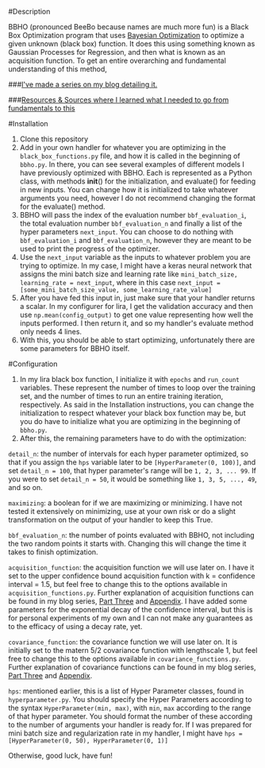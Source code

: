 #Description 

BBHO (pronounced BeeBo because names are much more fun) is a Black Box Optimization program that uses [Bayesian Optimization](https://arxiv.org/pdf/1206.2944.pdf) to optimize a given unknown (black box) function. It does this using something known as Gaussian Processes for Regression, and then what is known as an acquisition function. To get an entire overarching and fundamental understanding of this method, 

###[I've made a series on my blog detailing it.](https://dark-element.com/2016/10/10/bayesian-optimization-of-black-box-functions/)

###[Resources & Sources where I learned what I needed to go from fundamentals to this](https://dark-element.com/2016/10/14/bayesian-optimization-of-black-box-functions-appendix-and-sources-resources/#resources-sources)


#Installation 

1. Clone this repository
2. Add in your own handler for whatever you are optimizing in the `black_box_functions.py` file, and how it is called in the beginning of `bbho.py`. In there, you can see several examples of different models I have previously optimized with BBHO. Each is represented as a Python class, with methods __init__() for the initialization, and evaluate() for feeding in new inputs. You can change how it is initialized to take whatever arguments you need, however I do not recommend changing the format for the evaluate() method. 
3. BBHO will pass the index of the evaluation number `bbf_evaluation_i`, the total evaluation number `bbf_evaluation_n` and finally a list of the hyper parameters `next_input`. You can choose to do nothing with `bbf_evaluation_i` and `bbf_evaluation_n`, however they are meant to be used to print the progress of the optimizer. 
4. Use the `next_input` variable as the inputs to whatever problem you are trying to optimize. In my case, I might have a keras neural network that assigns the mini batch size and learning rate like `mini_batch_size, learning_rate = next_input`, where in this case `next_input = [some_mini_batch_size_value, some_learning_rate_value]`
5. After you have fed this input in, just make sure that your handler returns a scalar. In my configurer for lira, I get the validation accuracy and then use `np.mean(config_output)` to get one value representing how well the inputs performed. I then return it, and so my handler's evaluate method only needs 4 lines.
6. With this, you should be able to start optimizing, unfortunately there are some parameters for BBHO itself.

#Configuration

1. In my lira black box function, I initialize it with `epochs` and `run_count` variables. These represent the number of times to loop over the training set, and the number of times to run an entire training iteration, respectively. As said in the Installation instructions, you can change the initialization to respect whatever your black box function may be, but you do have to initialize what you are optimizing in the beginning of `bbho.py`.
2. After this, the remaining parameters have to do with the optimization:

`detail_n`: the number of intervals for each hyper parameter optimized, so that if you assign the `hps` variable later to be `[HyperParameter(0, 100)]`, and set `detail_n = 100`, that hyper parameter's range will be `1, 2, 3, ... 99`. If you were to set `detail_n = 50`, it would be something like `1, 3, 5, ..., 49`, and so on.

`maximizing`: a boolean for if we are maximizing or minimizing. I have not tested it extensively on minimizing, use at your own risk or do a slight transformation on the output of your handler to keep this True.

`bbf_evaluation_n`: the number of points evaluated with BBHO, not including the two random points it starts with. Changing this will change the time it takes to finish optimization.

`acquisition_function`: the acquisition function we will use later on. I have it set to the upper confidence bound acquisition function with k = confidence interval = 1.5, but feel free to change this to the options available in `acquisition_functions.py`. Further explanation of acquisition functions can be found in my blog series, [Part Three](https://dark-element.com/2016/10/13/bayesian-optimization-of-black-box-functions-part-3/) and [Appendix](https://dark-element.com/2016/10/14/bayesian-optimization-of-black-box-functions-appendix-and-sources-resources/). I have added some parameters for the exponential decay of the confidence interval, but this is for personal experiments of my own and I can not make any guarantees as to the efficacy of using a decay rate, yet.

`covariance_function`: the covariance function we will use later on. It is initially set to the matern 5/2 covariance function with lengthscale 1, but feel free to change this to the options available in `covariance_functions.py`. Further explanation of covariance functions can be found in my blog series, [Part Three](https://dark-element.com/2016/10/13/bayesian-optimization-of-black-box-functions-part-3/) and [Appendix](https://dark-element.com/2016/10/14/bayesian-optimization-of-black-box-functions-appendix-and-sources-resources/).

`hps`: mentioned earlier, this is a list of Hyper Parameter classes, found in `hyperparameter.py`. You should specify the Hyper Parameters according to the syntax `HyperParameter(min, max)`, with `min`, `max` according to the range of that hyper parameter. You should format the number of these according to the number of arguments your handler is ready for. If I was prepared for mini batch size and regularization rate in my handler, I might have `hps = [HyperParameter(0, 50), HyperParameter(0, 1)]` 



Otherwise, good luck, have fun!

